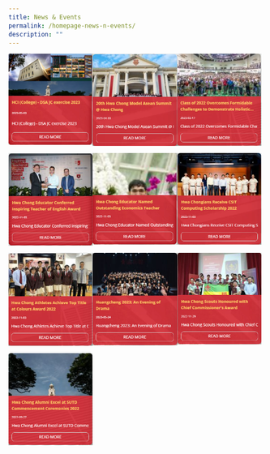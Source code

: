 ```yaml
---
title: News & Events
permalink: /homepage-news-n-events/
description: ""
---
```

<p><a href="/news-n-events/news1/">
<img src="/images/newsnevents1.jpg" align="left" style="width:33%">
</a></p>

<p><a href="/news-n-events/news2/">
<img src="/images/newsnevents2.jpg" align="left" style="width:33%">
</a></p>

<p><a href="/news-n-events/news3/">
<img src="/images/newsnevents3.jpg" align="left" style="width:33%">
</a></p>
<br clear="left">

<p><a href="/news-n-events/news4/">
<img src="/images/newsnevents4.jpg" align="left" style="width:33%">
</a></p>

<p><a href="/news-n-events/news5/">
<img src="/images/newsnevents5.jpg" align="left" style="width:33%">
</a></p>

<p><a href="/news-n-events/news6/">
<img src="/images/newsnevents6.jpg" align="left" style="width:33%">
</a></p>
<br clear="left">

<p><a href="/news-n-events/news7/">
<img src="/images/newsnevents7.jpg" align="left" style="width:33%">
</a></p>

<p><a href="/news-n-events/news8/">
<img src="/images/newsnevents11.jpg" align="left" style="width:33%">
</a></p>

<p><a href="/news-n-events/news9/">
<img src="/images/newsnevents12.jpg" align="left" style="width:33%">
</a></p>
<br clear="left">

<p><a href="https://www.ezhishi.net/CKPSebook2022/">
<img src="/images/newsnevents13.jpg" align="left" style="width:33%">
</a></p>
<br clear="left">